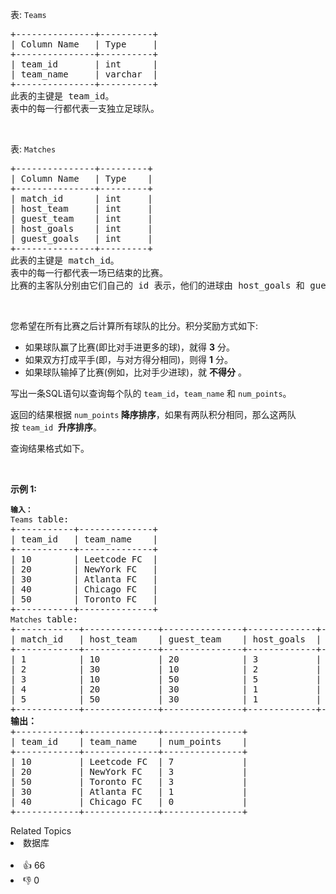 <p>表: <code>Teams</code></p>

<pre>
+---------------+----------+
| Column Name   | Type     |
+---------------+----------+
| team_id       | int      |
| team_name     | varchar  |
+---------------+----------+
此表的主键是 team_id。
表中的每一行都代表一支独立足球队。
</pre>

<p>&nbsp;</p>

<p>表:&nbsp;<code>Matches</code></p>

<pre>
+---------------+---------+
| Column Name   | Type    |
+---------------+---------+
| match_id      | int     |
| host_team     | int     |
| guest_team    | int     | 
| host_goals    | int     |
| guest_goals   | int     |
+---------------+---------+
此表的主键是 match_id。
表中的每一行都代表一场已结束的比赛。
比赛的主客队分别由它们自己的 id 表示，他们的进球由 host_goals 和 guest_goals 分别表示。
</pre>

<p>&nbsp;</p>

<p>您希望在所有比赛之后计算所有球队的比分。积分奖励方式如下:</p>

<ul> 
 <li>如果球队赢了比赛(即比对手进更多的球)，就得 <strong>3</strong> 分。</li> 
 <li>如果双方打成平手(即，与对方得分相同)，则得 <strong>1</strong> 分。</li> 
 <li>如果球队输掉了比赛(例如，比对手少进球)，就 <strong>不得分</strong> 。</li> 
</ul>

<p>写出一条SQL语句以查询每个队的&nbsp;<code>team_id</code>，<code>team_name</code> 和 <code>num_points</code>。</p>

<p>返回的结果根据&nbsp;<code>num_points</code><strong> 降序排序</strong>，如果有两队积分相同，那么这两队按&nbsp;<code>team_id</code>&nbsp; <strong>升序排序</strong>。</p>

<p>查询结果格式如下。</p>

<p>&nbsp;</p>

<p><strong>示例 1:</strong></p>

<pre>
<span><code><strong>输入：</strong>
Teams </code></span>table:
+-----------+--------------+
| team_id   | team_name    |
+-----------+--------------+
| 10        | Leetcode FC  |
| 20        | NewYork FC   |
| 30        | Atlanta FC   |
| 40        | Chicago FC   |
| 50        | Toronto FC   |
+-----------+--------------+
<span><code>Matches </code></span>table:
+------------+--------------+---------------+-------------+--------------+
| match_id   | host_team    | guest_team    | host_goals  | guest_goals  |
+------------+--------------+---------------+-------------+--------------+
| 1          | 10           | 20            | 3           | 0            |
| 2          | 30           | 10            | 2           | 2            |
| 3          | 10           | 50            | 5           | 1            |
| 4          | 20           | 30            | 1           | 0            |
| 5          | 50           | 30            | 1           | 0            |
+------------+--------------+---------------+-------------+--------------+
<strong>输出：</strong>
+------------+--------------+---------------+
| team_id    | team_name    | num_points    |
+------------+--------------+---------------+
| 10         | Leetcode FC  | 7             |
| 20         | NewYork FC   | 3             |
| 50         | Toronto FC   | 3             |
| 30         | Atlanta FC   | 1             |
| 40         | Chicago FC   | 0             |
+------------+--------------+---------------+</pre>

<div><div>Related Topics</div><div><li>数据库</li></div></div><br><div><li>👍 66</li><li>👎 0</li></div>